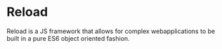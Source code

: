 # Reload
Reload is a JS framework that allows for complex webapplications to be built in a pure ES6 object oriented fashion.
